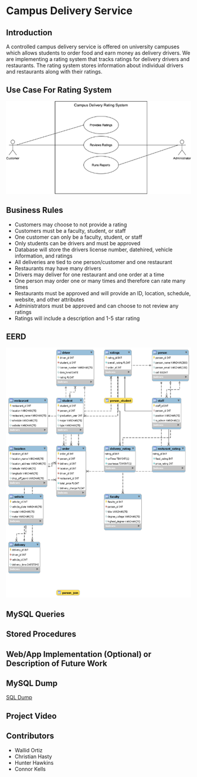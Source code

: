 # Campus Delivery Service

## Introduction
A controlled campus delivery service is offered on university campuses which allows students to order food and earn money as delivery drivers. We are implementing a rating system that tracks ratings for delivery drivers and restaurants. The rating system stores information about individual drivers and restaurants along with their ratings.

## Use Case For Rating System
![](Images/RatingSystemUseCase.png)

## Business Rules
* Customers may choose to not provide a rating 
* Customers must be a faculty, student, or staff
* One customer can only be a faculty, student, or staff
* Only students can be drivers and must be approved
* Database will store the drivers license number, datehired, vehicle information, and ratings
* All deliveries are tied to one person/customer and one restaurant
* Restaurants may have many drivers
* Drivers may deliver for one restaurant and one order at a time
* One person may order one or many times and therefore can rate many times
* Restaurants must be approved and will provide an ID, location, schedule, website, and other attributes
* Administrators must be approved and can choose to not review any ratings
* Ratings will include a description and 1-5 star rating

## EERD
![](Images/EERD.png)
## MySQL Queries

## Stored Procedures
## Web/App Implementation (Optional) or Description of Future Work
## MySQL Dump
[SQL Dump](https://github.com/Wallidortiz/Database-Design-Group2/blob/main/ITCS%203160%20Group%202%20project.sql)
## Project Video

## Contributors
* Wallid Ortiz
* Christian Hasty
* Hunter Hawkins
* Connor Kells
